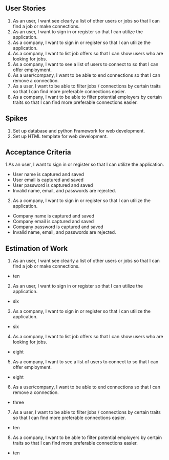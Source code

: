 ## User Stories
1. As an user, I want see clearly a list of other users or jobs so that I can find a job or make connections.
2. As an user, I want to sign in or register so that I can utilize the application.
3. As a company, I want to sign in or register so that I can utilize the application.
4. As a company, I want to list job offers so that I can show users who are looking for jobs.
5. As a company, I want to see a list of users to connect to so that I can offer employment.
6. As a user/company, I want to be able to end connections so that I can remove a connection.
7. As a user, I want to be able to filter jobs / connections by certain traits so that I can find more preferable connections easier.
8. As a company, I want to be able to filter potential employers by certain traits so that I can find more preferable connections easier.

## Spikes
1. Set up database and python Framework for web development.
2. Set up HTML template for web development. 

## Acceptance Criteria
1.As an user, I want to sign in or register so that I can utilize the application.
  * User name is captured and saved
  * User email is captured and saved
  * User password is captured and saved
  * Invalid name, email, and passwords are rejected.
  
2.  As a company, I want to sign in or register so that I can utilize the application.
  * Company name is captured and saved
  * Company email is captured and saved
  * Company password is captured and saved
  * Invalid name, email, and passwords are rejected.  

## Estimation of Work
1. As an user, I want see clearly a list of other users or jobs so that I can find a job or make connections.
* ten
2. As an user, I want to sign in or register so that I can utilize the application.
* six
3. As a company, I want to sign in or register so that I can utilize the application.
* six
4. As a company, I want to list job offers so that I can show users who are looking for jobs.
* eight
5. As a company, I want to see a list of users to connect to so that I can offer employment.
* eight
6. As a user/company, I want to be able to end connections so that I can remove a connection.
* three
7. As a user, I want to be able to filter jobs / connections by certain traits so that I can find more preferable connections easier.
* ten
8. As a company, I want to be able to filter potential employers by certain traits so that I can find more preferable connections easier.
* ten
